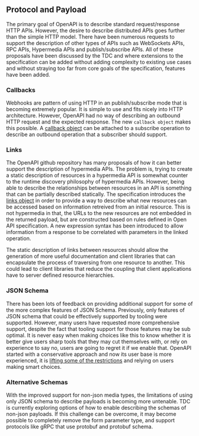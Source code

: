 
## Protocol and Payload
The primary goal of OpenAPI is to describe standard request/response HTTP APIs.  However, the desire to describe distributed APIs goes further than the simple HTTP model.  There have been numerous requests to support the description of other types of APIs such as WebSockets APIs, RPC APIs, Hypermedia APIs and publish/subscribe APIs.  All of these proposals have been discussed by the TDC and where extensions to the specification can be added without adding complexity to existing use cases and without straying too far from core goals of the specification, features have been added.

### Callbacks
Webhooks are pattern of using HTTP in an publish/subscribe mode that is becoming extremely popular.  It is simple to use and fits nicely into HTTP architecture.  However, OpenAPI had no way of describing an outbound HTTP request and the expected response.  The new `callback object` makes this possible.  A [callback object](https://github.com/OAI/OpenAPI-Specification/pull/763) can be attached to a subscribe operation to describe an outbound operation that a subscriber should support.


### Links
The OpenAPI github repository has many proposals of how it can better support the description of hypermedia APIs.  The problem is, trying to create a static description of resources in a hypermedia API is somewhat counter to the runtime discovery philosophy of hypermedia APIs.  However, being able to describe the relationships between resources in an API is something that can be partially described statically.  The specification introduces the [links object](https://github.com/OAI/OpenAPI-Specification/blob/OpenAPI.next/versions/3.0.md#linksObject) in order to provide a way to describe what new resources can be accessed based on information retreived from an initial resource.  This is not hypermedia in that, the URLs to the new resources are not embedded in the returned payload, but are constructed based on rules defined in Open API specification.  A new expression syntax has been introduced to allow information from a response to be correlated with parameters in the linked operation.

The static description of links between resources should allow the generation of more useful documentation and client libraries that can encapsulate the process of traversing from one resource to another.  This could lead to client libraries that reduce the coupling that client applications have to server defined resource hierarchies.    

### JSON Schema
There has been lots of feedback on providing additional support for some of the more complex features of JSON Schema.  Previously, only features of JSON schema that could be effectively supported by tooling were supported. However, many users have requested more comprehensive support, despite the fact that tooling support for those features may be sub optimal.  It is never easy when making choices like this to know whether it is better give users sharp tools that they may cut themselves with, or rely on experience to say no, users are going to regret it if we enable that.  OpenAPI started with a conservative approach and now its user base is more experienced, it is [lifting some of the restrictions](https://github.com/OAI/OpenAPI-Specification/pull/741) and relying on users making smart choices.

### Alternative Schemas
With the improved support for non-json media types, the limitations of using only JSON schema to describe payloads is becoming more untenable. TDC is currently exploring options of how to enable describing the schemas of non-json payloads.  If this challenge can be overcome, it may become possible to completely remove the form parameter type, and support protocols like gRPC that use protobuf and protobuf schema.  
